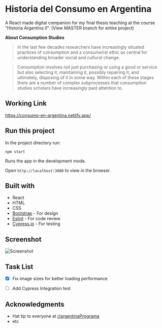 # Historia del Consumo en Argentina
A React made digital companion for my final thesis teaching at the course "Historia Argentina II". (View MASTER branch for entire project)

**About Consumption Studies**

> In the last few decades researchers have increasingly situated practices of consumption and a consumerist ethic as central for understanding broader social and cultural change.

> Consumption involves not just purchasing or using a good or service but also selecting it, maintaining it, possibly repairing it, and ultimately, disposing of it in some way. Within each of these stages there are a number of complex subprocesses that consumption studies scholars have increasingly paid attention to.

## Working Link
https://consumo-en-argentina.netlify.app/

## Run this project
In the project directory run:
```
npm start
```
Runs the app in the development mode.

Open ```http://localhost:3000``` to view in the browser.


## Built with
* React
* HTML
* CSS 
* [Bootstrap](https://getbootstrap.com/) - For design
* [Eslint](https://eslint.org/) - For code review
* [Cypress.io](https://www.cypress.io/) - For testing

## Screenshot
![Screenshot](https://i.imgur.com/6SH8mjb.png)

## Task List
- [x] Fix image sizes for better loading performance
- [ ] Add Cypress Integration test


## Acknowledgments
* Hat tip to everyone at [r/argentinaPrograma](https://argentinaprograma.com/)
* etc


